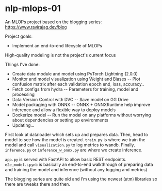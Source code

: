 # nlp-mlops-01
An MLOPs project based on the blogging series: https://www.ravirajag.dev/blog

Project goals:
- Implement an end-to-end lifecycle of MLOPs

High-quality modeling is not the project's current focus

Things I've done:
- Create data module and model using PyTorch Lightning (2.0.0)
- Monitor and model visualization using Weight and Biases
  -- Plot confusion matrix after each validation epoch end, loss, accuracy..
- Fetch configs from hydra
  -- Parameters for training, model and processing
- Data Version Control with DVC
  -- Save model on GG Drive
- Model packaging with ONNX
  -- ONNX + ONNXRuntime help improve inference and allow a flexible way to deploy models
- Dockerize model
  -- Run the model on any platforms without worrying about dependencies or setting up environments
- Updating...

First look at dataloader which sets up and prepares data. Then, head to model to see how the model is created. `train.py` is where we train the model and call `visualization.py` to log metrics to wandb. Finally, `inference.py` or `inference_w_onnx.py` are where we create inference.

`app.py` is served with FastAPI to allow basic REST endpoints.
`e2e_model.ipynb` is basically an end-to-end walkthrough of preparing data and training the model and inference (without any logging and metrics)

The blogging series are quite old and I'm using the newest (atm) libraries so there are tweaks there and then.
